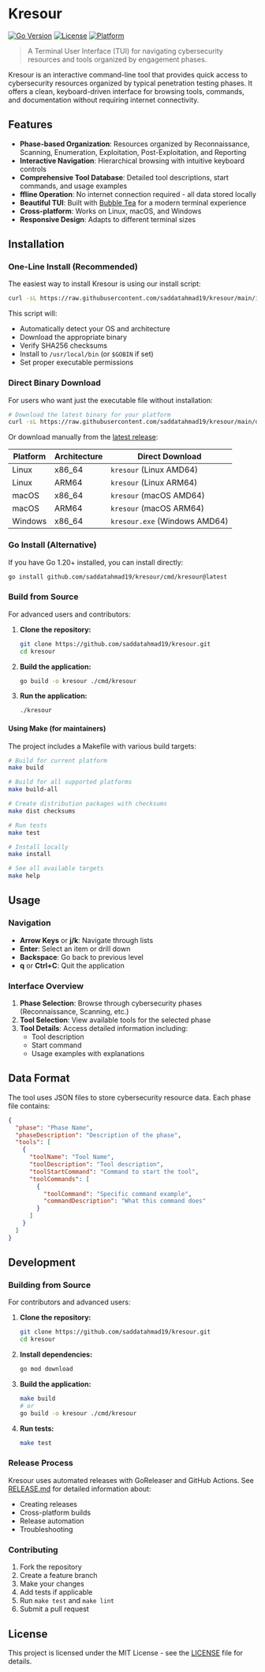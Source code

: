# Kresour

[![Go Version](https://img.shields.io/badge/go-1.20+-blue.svg)](https://golang.org/)
[![License](https://img.shields.io/badge/license-MIT-green.svg)](LICENSE)
[![Platform](https://img.shields.io/badge/platform-cross--platform-lightgrey.svg)](https://github.com/saddatahmad19/kresour)

> A Terminal User Interface (TUI) for navigating cybersecurity resources and tools organized by engagement phases.

Kresour is an interactive command-line tool that provides quick access to cybersecurity resources organized by typical penetration testing phases. It offers a clean, keyboard-driven interface for browsing tools, commands, and documentation without requiring internet connectivity.

## Features

- **Phase-based Organization**: Resources organized by Reconnaissance, Scanning, Enumeration, Exploitation, Post-Exploitation, and Reporting
- **Interactive Navigation**: Hierarchical browsing with intuitive keyboard controls
- **Comprehensive Tool Database**: Detailed tool descriptions, start commands, and usage examples
- **ffline Operation**: No internet connection required - all data stored locally
- **Beautiful TUI**: Built with [Bubble Tea](https://github.com/charmbracelet/bubbletea) for a modern terminal experience
- **Cross-platform**: Works on Linux, macOS, and Windows
- **Responsive Design**: Adapts to different terminal sizes

## Installation

### One-Line Install (Recommended)

The easiest way to install Kresour is using our install script:

```bash
curl -sL https://raw.githubusercontent.com/saddatahmad19/kresour/main/install.sh | bash
```

This script will:

- Automatically detect your OS and architecture
- Download the appropriate binary
- Verify SHA256 checksums
- Install to `/usr/local/bin` (or `$GOBIN` if set)
- Set proper executable permissions

### Direct Binary Download

For users who want just the executable file without installation:

```bash
# Download the latest binary for your platform
curl -sL https://raw.githubusercontent.com/saddatahmad19/kresour/main/download.sh | bash
```

Or download manually from the [latest release](https://github.com/saddatahmad19/kresour/releases/latest):

| Platform | Architecture | Direct Download |
|----------|-------------|------------------|
| Linux | x86_64 | `kresour` (Linux AMD64) |
| Linux | ARM64 | `kresour` (Linux ARM64) |
| macOS | x86_64 | `kresour` (macOS AMD64) |
| macOS | ARM64 | `kresour` (macOS ARM64) |
| Windows | x86_64 | `kresour.exe` (Windows AMD64) |

### Go Install (Alternative)

If you have Go 1.20+ installed, you can install directly:

```bash
go install github.com/saddatahmad19/kresour/cmd/kresour@latest
```

### Build from Source

For advanced users and contributors:

1. **Clone the repository:**

   ```bash
   git clone https://github.com/saddatahmad19/kresour.git
   cd kresour
   ```

2. **Build the application:**

   ```bash
   go build -o kresour ./cmd/kresour
   ```

3. **Run the application:**
   ```bash
   ./kresour
   ```

#### Using Make (for maintainers)

The project includes a Makefile with various build targets:

```bash
# Build for current platform
make build

# Build for all supported platforms
make build-all

# Create distribution packages with checksums
make dist checksums

# Run tests
make test

# Install locally
make install

# See all available targets
make help
```

## Usage

### Navigation

- **Arrow Keys** or **j/k**: Navigate through lists
- **Enter**: Select an item or drill down
- **Backspace**: Go back to previous level
- **q** or **Ctrl+C**: Quit the application

### Interface Overview

1. **Phase Selection**: Browse through cybersecurity phases (Reconnaissance, Scanning, etc.)
2. **Tool Selection**: View available tools for the selected phase
3. **Tool Details**: Access detailed information including:
   - Tool description
   - Start command
   - Usage examples with explanations

## Data Format

The tool uses JSON files to store cybersecurity resource data. Each phase file contains:

```json
{
  "phase": "Phase Name",
  "phaseDescription": "Description of the phase",
  "tools": [
    {
      "toolName": "Tool Name",
      "toolDescription": "Tool description",
      "toolStartCommand": "Command to start the tool",
      "toolCommands": [
        {
          "toolCommand": "Specific command example",
          "commandDescription": "What this command does"
        }
      ]
    }
  ]
}
```

## Development

### Building from Source

For contributors and advanced users:

1. **Clone the repository:**
   ```bash
   git clone https://github.com/saddatahmad19/kresour.git
   cd kresour
   ```

2. **Install dependencies:**
   ```bash
   go mod download
   ```

3. **Build the application:**
   ```bash
   make build
   # or
   go build -o kresour ./cmd/kresour
   ```

4. **Run tests:**
   ```bash
   make test
   ```

### Release Process

Kresour uses automated releases with GoReleaser and GitHub Actions. See [RELEASE.md](RELEASE.md) for detailed information about:

- Creating releases
- Cross-platform builds
- Release automation
- Troubleshooting

### Contributing

1. Fork the repository
2. Create a feature branch
3. Make your changes
4. Add tests if applicable
5. Run `make test` and `make lint`
6. Submit a pull request

## License

This project is licensed under the MIT License - see the [LICENSE](LICENSE) file for details.

